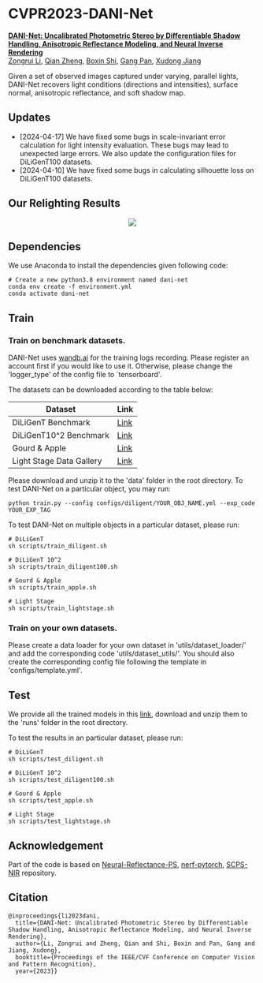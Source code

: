 # CVPR2023-DANI-Net


**[DANI-Net: Uncalibrated Photometric Stereo by Differentiable Shadow Handling, Anisotropic Reflectance Modeling, and Neural Inverse Rendering](https://lmozart.github.io/CVPR2023-DANI-Net/)**
<br>
[Zongrui Li](https://github.com/LMozart), [Qian Zheng](https://person.zju.edu.cn/zq), [Boxin Shi](http://ci.idm.pku.edu.cn/), [Gang Pan](https://person.zju.edu.cn/en/gpan), [Xudong Jiang](https://personal.ntu.edu.sg/exdjiang/)
<br>

Given a set of observed images captured under varying, parallel lights, DANI-Net recovers light conditions (directions and intensities), surface normal, anisotropic reflectance, and soft shadow map.
## Updates
- [2024-04-17] We have fixed some bugs in scale-invariant error calculation for light intensity evaluation. These bugs may lead to unexpected large errors. We also update the configuration files for DiLiGenT100 datasets.
- [2024-04-10] We have fixed some bugs in calculating silhouette loss on DiLiGenT100 datasets.

## Our Relighting Results
<p align="center">
    <img src='assets/relighting.gif'>
</p>

## Dependencies
We use Anaconda to install the dependencies given following code:
```shell
# Create a new python3.8 environment named dani-net
conda env create -f environment.yml
conda activate dani-net
```

## Train
### Train on benchmark datasets.
DANI-Net uses [wandb.ai](https://wandb.ai/site) for the training logs recording. Please register an account first if you would like to use it. Otherwise, please change the 'logger_type' of the config file to `tensorboard'.

The datasets can be downloaded according to the table below:

|  Dataset   | Link  |
|  ----  | ----  |
| DiLiGenT Benchmark | [Link](https://sites.google.com/site/photometricstereodata/single) |
| DiLiGenT10^2 Benchmark | [Link](https://photometricstereo.github.io/diligent102.html) |
| Gourd & Apple| [Link](https://drive.google.com/drive/folders/1_bOM2nghnYTBrlmNOqRh5y5elPjvShOb?usp=sharing)|
| Light Stage Data Gallery | [Link](http://vgl.ict.usc.edu/Data/LightStage/) |

Please download and unzip it to the 'data' folder in the root directory. To test DANI-Net on a particular object, you may run:
```shell
python train.py --config configs/diligent/YOUR_OBJ_NAME.yml --exp_code YOUR_EXP_TAG
```

To test DANI-Net on multiple objects in a particular dataset, please run:
```shell
# DiLiGenT
sh scripts/train_diligent.sh

# DiLiGenT 10^2
sh scripts/train_diligent100.sh

# Gourd & Apple
sh scripts/train_apple.sh

# Light Stage
sh scripts/train_lightstage.sh
```

### Train on your own datasets.
Please create a data loader for your own dataset in 'utils/dataset_loader/' and add the corresponding code 'utils/dataset_utils/'. You should also create the corresponding config file following the template in 'configs/template.yml'.

## Test

We provide all the trained models in this [link](https://drive.google.com/drive/folders/1Z32BrBHluyETLE_VBmPcolSKm66dnGrP?usp=sharing), download and unzip them to the 'runs' folder in the root directory. 

To test the results in an particular dataset, please run:
```shell
# DiLiGenT
sh scripts/test_diligent.sh

# DiLiGenT 10^2
sh scripts/test_diligent100.sh

# Gourd & Apple
sh scripts/test_apple.sh

# Light Stage
sh scripts/test_lightstage.sh
```

## Acknowledgement
Part of the code is based on [Neural-Reflectance-PS](https://github.com/junxuan-li/Neural-Reflectance-PS), [nerf-pytorch](https://github.com/krrish94/nerf-pytorch), [SCPS-NIR](https://github.com/junxuan-li/SCPS-NIR/) repository.

## Citation
    @inproceedings{li2023dani,
      title={DANI-Net: Uncalibrated Photometric Stereo by Differentiable Shadow Handling, Anisotropic Reflectance Modeling, and Neural Inverse Rendering},
      author={Li, Zongrui and Zheng, Qian and Shi, Boxin and Pan, Gang and Jiang, Xudong},
      booktitle={Proceedings of the IEEE/CVF Conference on Computer Vision and Pattern Recognition},
      year={2023}}